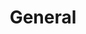 ---
type: docs
title: "General"
linkTitle: "General"
weight: 1
description: >-
  The guides in this section can be used to connect existing Windows or Linux servers to Azure with Azure Arc. Use these if you already have existing servers that you want to project into Azure.
---